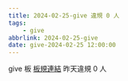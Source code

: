 ```yaml
---
title: 2024-02-25-give 違規 0 人
tags:
    - give
abbrlink: 2024-02-25-give
date: give-2024-02-25 12:00:00
---
```

give 板 [板規連結](https://www.ptt.cc/bbs/give/M.1612495900.A.C32.html)
昨天違規 0 人
